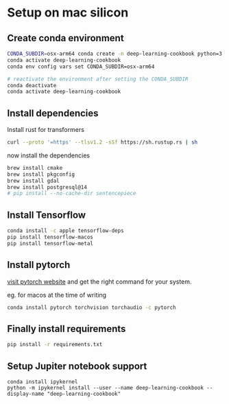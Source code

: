 # Setup on mac silicon

## Create conda environment

```bash
CONDA_SUBDIR=osx-arm64 conda create -n deep-learning-cookbook python=3.9
conda activate deep-learning-cookbook
conda env config vars set CONDA_SUBDIR=osx-arm64

# reactivate the environment after setting the CONDA_SUBDIR
conda deactivate
conda activate deep-learning-cookbook

```
## Install dependencies

Install rust for transformers

```bash
curl --proto '=https' --tlsv1.2 -sSf https://sh.rustup.rs | sh
````

now install the dependencies

```bash
brew install cmake
brew install pkgconfig
brew install gdal
brew install postgresql@14
# pip install --no-cache-dir sentencepiece
```

## Install Tensorflow

```bash
conda install -c apple tensorflow-deps
pip install tensorflow-macos
pip install tensorflow-metal
```

## Install pytorch

[visit pytorch website](https://pytorch.org/get-started/locally/) and get the right command for your system.

eg. for macos at the time of writing

```bash
conda install pytorch torchvision torchaudio -c pytorch
```

## Finally install requirements

```bash
pip install -r requirements.txt
```

## Setup Jupiter notebook support

```bash"
conda install ipykernel
python -m ipykernel install --user --name deep-learning-cookbook --display-name "deep-learning-cookbook"
```
